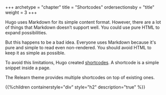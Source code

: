 +++
archetype = "chapter"
title = "Shortcodes"
ordersectionsby = "title"
weight = 3
+++

Hugo uses Markdown for its simple content format. However, there are a lot of things that Markdown doesn’t support well. You could use pure HTML to expand possibilities.

But this happens to be a bad idea. Everyone uses Markdown because it's pure and simple to read even non-rendered. You should avoid HTML to keep it as simple as possible.

To avoid this limitations, Hugo created [shortcodes](https://gohugo.io/extras/shortcodes/). A shortcode is a simple snippet inside a page.

The Relearn theme provides multiple shortcodes on top of existing ones.

{{%children containerstyle="div" style="h2" description="true" %}}
